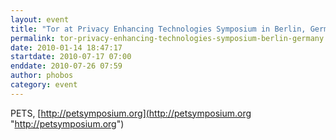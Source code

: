 ```yaml
---
layout: event
title: "Tor at Privacy Enhancing Technologies Symposium in Berlin, Germany"
permalink: tor-privacy-enhancing-technologies-symposium-berlin-germany
date: 2010-01-14 18:47:17
startdate: 2010-07-17 07:00
enddate: 2010-07-26 07:59
author: phobos
category: event
---
```


PETS, [http://petsymposium.org](http://petsymposium.org "http://petsymposium.org")
